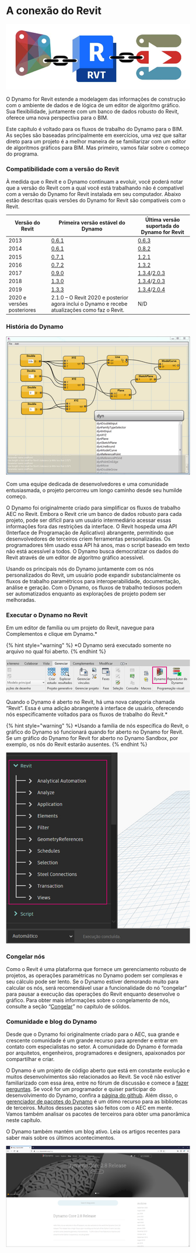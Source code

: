 # A conexão do Revit



![](./images/1/revitconnectionlink.jpg)

O Dynamo for Revit estende a modelagem das informações de construção com o ambiente de dados e de lógica de um editor de algoritmo gráfico. Sua flexibilidade, juntamente com um banco de dados robusto do Revit, oferece uma nova perspectiva para o BIM.

Este capítulo é voltado para os fluxos de trabalho do Dynamo para o BIM. As seções são baseadas principalmente em exercícios, uma vez que saltar direto para um projeto é a melhor maneira de se familiarizar com um editor de algoritmos gráficos para BIM. Mas primeiro, vamos falar sobre o começo do programa.

### Compatibilidade com a versão do Revit

À medida que o Revit e o Dynamo continuam a evoluir, você poderá notar que a versão do Revit com a qual você está trabalhando não é compatível com a versão do Dynamo for Revit instalada em seu computador. Abaixo estão descritas quais versões do Dynamo for Revit são compatíveis com o Revit.

| Versão do Revit | Primeira versão estável do Dynamo                                                       | Última versão suportada do Dynamo for Revit                                                                                                                                |
| ------------- | --------------------------------------------------------------------------------- | ---------------------------------------------------------------------------------------------------------------------------------------------------------------------- |
| 2013          | [0.6.1](http://dyn-builds-data.s3-us-west-2.amazonaws.com/DynamoInstall0.6.1.exe) | [0.6.3](http://dyn-builds-data.s3-us-west-2.amazonaws.com/DynamoInstall0.6.3.exe)                                                                                      |
| 2014          | [0.6.1](http://dyn-builds-data.s3-us-west-2.amazonaws.com/DynamoInstall0.6.1.exe) | [0.8.2](http://dyn-builds-data.s3-us-west-2.amazonaws.com/DynamoInstall0.8.2.exe)                                                                                      |
| 2015          | [0.7.1](http://dyn-builds-data.s3-us-west-2.amazonaws.com/DynamoInstall0.7.1.exe) | [1.2.1](http://dyn-builds-data.s3-us-west-2.amazonaws.com/DynamoInstall1.2.1.exe)                                                                                      |
| 2016          | [0.7.2](http://dyn-builds-data.s3-us-west-2.amazonaws.com/DynamoInstall0.7.2.exe) | [1.3.2](http://dyn-builds-data.s3-us-west-2.amazonaws.com/DynamoInstall1.3.2.exe)                                                                                      |
| 2017          | [0.9.0](http://dyn-builds-data.s3-us-west-2.amazonaws.com/DynamoInstall0.9.0.exe) | [1.3.4](http://dyn-builds-data.s3-us-west-2.amazonaws.com/DynamoInstall1.3.4.exe)/[2.0.3](https://dyn-builds-data.s3-us-west-2.amazonaws.com/DynamoInstall2.0.3.exe) |
| 2018          | [1.3.0](http://dyn-builds-data.s3-us-west-2.amazonaws.com/DynamoInstall1.3.0.exe) | [1.3.4](http://dyn-builds-data.s3-us-west-2.amazonaws.com/DynamoInstall1.3.4.exe)/[2.0.3](https://dyn-builds-data.s3-us-west-2.amazonaws.com/DynamoInstall2.0.3.exe) |
| 2019          | [1.3.3](http://dyn-builds-data.s3-us-west-2.amazonaws.com/DynamoInstall1.3.3.exe) | [1.3.4](http://dyn-builds-data.s3-us-west-2.amazonaws.com/DynamoInstall1.3.4.exe)/[2.0.4](https://dyn-builds-data.s3-us-west-2.amazonaws.com/DynamoInstall2.0.4.exe) |
| 2020 e versões posteriores         | 2.1.0 – O Revit 2020 e posterior agora inclui o Dynamo e recebe atualizações como faz o Revit.      | N/D                                                                                                                                                                    |

### História do Dynamo

![História](./images/1/earlyScreenshot.jpg)

Com uma equipe dedicada de desenvolvedores e uma comunidade entusiasmada, o projeto percorreu um longo caminho desde seu humilde começo.

O Dynamo foi originalmente criado para simplificar os fluxos de trabalho AEC no Revit. Embora o Revit crie um banco de dados robusto para cada projeto, pode ser difícil para um usuário intermediário acessar essas informações fora das restrições da interface. O Revit hospeda uma API (Interface de Programação de Aplicativo) abrangente, permitindo que desenvolvedores de terceiros criem ferramentas personalizadas. Os programadores têm usado essa API há anos, mas o script baseado em texto não está acessível a todos. O Dynamo busca democratizar os dados do Revit através de um editor de algoritmo gráfico acessível.

Usando os principais nós do Dynamo juntamente com os nós personalizados do Revit, um usuário pode expandir substancialmente os fluxos de trabalho paramétricos para interoperabilidade, documentação, análise e geração. Com o Dynamo, os fluxos de trabalho tediosos podem ser automatizados enquanto as explorações de projeto podem ser melhoradas.

### Executar o Dynamo no Revit

Em um editor de família ou um projeto do Revit, navegue para Complementos e clique em Dynamo.*

{% hint style="warning" %} *O Dynamo será executado somente no arquivo no qual foi aberto. {% endhint %}

![](./images/1/launchdynamofromrevit.jpg)

Quando o Dynamo é aberto no Revit, há uma nova categoria chamada “Revit”. Essa é uma adição abrangente à interface de usuário, oferecendo nós especificamente voltados para os fluxos de trabalho do Revit.*

{% hint style="warning" %} *Usando a família de nós específica do Revit, o gráfico do Dynamo só funcionará quando for aberto no Dynamo for Revit. Se um gráfico do Dynamo for Revit for aberto no Dynamo Sandbox, por exemplo, os nós do Revit estarão ausentes. {% endhint %}

![](./images/1/revitconnection-runningdynamoinrevit02.jpg)

### Congelar nós

Como o Revit é uma plataforma que fornece um gerenciamento robusto de projetos, as operações paramétricas no Dynamo podem ser complexas e seu cálculo pode ser lento. Se o Dynamo estiver demorando muito para calcular os nós, será recomendável usar a funcionalidade do nó “congelar” para pausar a execução das operações do Revit enquanto desenvolve o gráfico. Para obter mais informações sobre o congelamento de nós, consulte a seção “[Congelar](../essential-nodes-and-concepts/5\_geometry-for-computational-design/5-6\_solids.md#freezing)” no capítulo de sólidos.

### Comunidade e blog do Dynamo

Desde que o Dynamo foi originalmente criado para o AEC, sua grande e crescente comunidade é um grande recurso para aprender e entrar em contato com especialistas no setor. A comunidade do Dynamo é formada por arquitetos, engenheiros, programadores e designers, apaixonados por compartilhar e criar.

O Dynamo é um projeto de código aberto que está em constante evolução e muitos desenvolvimentos são relacionados ao Revit. Se você não estiver familiarizado com essa área, entre no fórum de discussão e comece a [fazer perguntas](http://dynamobim.org/forums/forum/dyn/). Se você for um programador e quiser participar do desenvolvimento do Dynamo, confira a [página do github](https://github.com/DynamoDS/Dynamo). Além disso, o [gerenciador de pacotes do Dynamo](http://dynamopackages.com) é um ótimo recurso para as bibliotecas de terceiros. Muitos desses pacotes são feitos com o AEC em mente. Vamos também analisar os pacotes de terceiros para obter uma panorâmica neste capítulo.

O Dynamo também mantém um blog ativo. Leia os artigos recentes para saber mais sobre os últimos acontecimentos.

![Blog](./images/1/blog.png)
